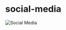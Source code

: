 # social-media

![Social Media](https://user-images.githubusercontent.com/104242641/212829981-db47ba39-892e-4ecb-8711-0c211dcdbc0e.png)
